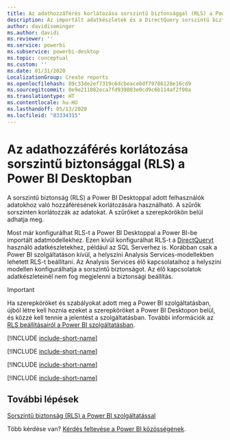 ```yaml
---
title: Az adathozzáférés korlátozása sorszintű biztonsággal (RLS) a Power BI Desktopban
description: Az importált adatkészletek és a DirectQuery sorszintű biztonságának konfigurálása a Power BI Desktopban.
author: davidiseminger
ms.author: davidi
ms.reviewer: ''
ms.service: powerbi
ms.subservice: powerbi-desktop
ms.topic: conceptual
ms.custom: ''
ms.date: 01/31/2020
LocalizationGroup: Create reports
ms.openlocfilehash: 89c33de2ef7319c6dcbeace0df79786128e16cd9
ms.sourcegitcommit: 0e9e211082eca7fd939803e0cd9c6b114af2f90a
ms.translationtype: HT
ms.contentlocale: hu-HU
ms.lasthandoff: 05/13/2020
ms.locfileid: "83334315"
---
```

# <a name="restrict-data-access-with-row-level-security-rls-for-power-bi-desktop"></a>Az adathozzáférés korlátozása sorszintű biztonsággal (RLS) a Power BI Desktopban

A sorszintű biztonság (RLS) a Power BI Desktoppal adott felhasználók adatokhoz való hozzáférésének korlátozására használható. A szűrők sorszinten korlátozzák az adatokat. A szűrőket a szerepkörökön belül adhatja meg.

Most már konfigurálhat RLS-t a Power BI Desktoppal a Power BI-be importált adatmodellekhez. Ezen kívül konfigurálhat RLS-t a [DirectQueryt](../connect-data/desktop-use-directquery.md) használó adatkészletekhez, például az SQL Serverhez is. Korábban csak a Power BI szolgáltatáson kívül, a helyszíni Analysis Services-modellekben lehetett RLS-t beállítani. Az Analysis Services élő kapcsolataihoz a helyszíni modellen konfigurálhatja a sorszintű biztonságot. Az élő kapcsolatok adatkészleteinél nem fog megjelenni a biztonsági beállítás.

> [!IMPORTANT]
> Ha szerepköröket és szabályokat adott meg a Power BI szolgáltatásban, újból létre kell hoznia ezeket a szerepköröket a Power BI Desktopon belül, és közzé kell tennie a jelentést a szolgáltatásban. További információk az [RLS beállításairól a Power BI szolgáltatásban](../admin/service-admin-rls.md).

[!INCLUDE [include-short-name](../includes/rls-desktop-define-roles.md)]

[!INCLUDE [include-short-name](../includes/rls-desktop-view-as-roles.md)]

[!INCLUDE [include-short-name](../includes/rls-limitations.md)]

[!INCLUDE [include-short-name](../includes/rls-faq.md)]

## <a name="next-steps"></a>További lépések

[Sorszintű biztonság (RLS) a Power BI szolgáltatással](../admin/service-admin-rls.md)  

Több kérdése van? [Kérdés feltevése a Power BI közösségének](https://community.powerbi.com/).